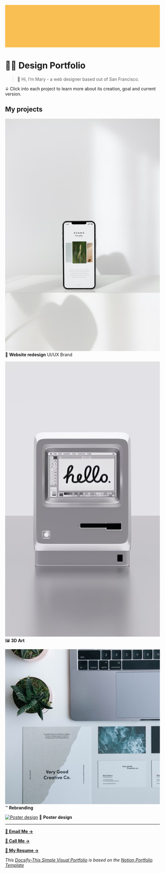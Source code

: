 ![Header image](images/solid_yellow.png ':class=header-image-full-width :no-zoom')

# ☝🏼 **Design Portfolio**

> 👋 Hi, I’m Mary - a web designer based out of San Francisco.
> 

↓ Click into each project to learn more about its creation, goal and current version.

## **My projects**

[![Website redesign](images/website-redesign.png ':class=banner-tall-image')](website-redesign.md)
🎨 **Website redesign**
<span class='badge' style='--badge-bg-color: #daecda; --badge-text-color: #1c3728;'> UI/UX</span> <span class='badge' style='--badge-bg-color: #e7ddee; --badge-text-color: #412354;'> Brand</span> 

[![3D Art](images/3d-art.png ':class=banner-tall-image')](3d-art.md)
🖼️ **3D Art**

[![Rebranding](images/rebranding.png ':class=banner-tall-image')](rebranding.md)
™️ **Rebranding**

[![Poster design](images/poster-design.png ':class=banner-tall-image')](poster-design.md)
🛬 **Poster design**

---

[**📨 Email Me →**](mailto:)

[**🤙 Call Me →**](tel:)

[**📝 My Resume →**](https://www.notion.so/templates/resume)  

<!-- This line and everything below it can be deleted -->

_This [Docsify-This Simple Visual Portfolio](https://github.com/paulhibbitts/docsify-this-simple-visual-portfolio) is based on the [Notion Portfolio Template](https://www.notion.so/templates/design-portfolio-notion)_

<div style='display: none'>

---

# Docsify-This Simple Visual Portfolio Template

[![Docsify](https://img.shields.io/npm/v/docsify?label=docsify)](https://docsify.js.org/)
[![MIT license](https://img.shields.io/badge/License-MIT-blue.svg)](https://github.com/hibbitts-design/docsify-open-course-starter-kit/blob/main/LICENSE)
<a href="https://discord.gg/zT8eS8ZG">
    <img src="https://img.shields.io/badge/chat-on%20discord-7289DA.svg" alt="Docsify Discord Chat" />
</a>

> This is a simple visual portfolio template for use with [Docsify-This.net](https://docsify-this.net/#/). Includes example two column layout ([two-columns.md](two-columns.md)).

![ Docsify-This Simple Visual Portfolio Template](https://raw.githubusercontent.com/paulhibbitts/github-repo-images/master/docsify-this-simple-visual-portfolio.png)
_Figure 1. Docsify-This Simple Visual Portfolio Template. Explore the resulting standalone web site generated by Docsify-This.net at [https://docsify-this.net/?basePath=https://raw.githubusercontent.com/paulhibbitts/docsify-this-simple-visual-portfolio/main&homepage=README.md&font-size=1.25&browser-tab-title=Design%20Portfolio&loadFavicon=favicon.png](https://docsify-this.net/?basePath=https://raw.githubusercontent.com/paulhibbitts/docsify-this-simple-visual-portfolio/main&homepage=README.md&font-size=1.25&browser-tab-title=Design%20Portfolio&loadFavicon=favicon.png)_

How to Use
---

1. Tap **Use this template** in this repository (upper-right green button) and then choose **Create a new repository**

2. Choose the name for your new repository to contain the files and then tap **Create repository**

3. View the **README.md** Markdown file in your newly created repository and copy it's URL

4. Go to https://docsify-this.net and paste the copied URL into the **Markdown File URL** field

5. Select the page options you want (e.g. Font) and tap the **View as Standalone Page** button to view your Markdown file as a web page for sharing or embedding

You can further customize the appearance of your web page by tapping on the **Show More Page Options »** link in the Docsify-This Web Page Builder.

Docsify-This Examples
---

[Docsify-This Simple Visual Portfolio Template](https://github.com/paulhibbitts/docsify-this-simple-visual-portfolio), displayed by Docsify-This as a:  
* [Standalone Site](https://docsify-this.net/?basePath=https://raw.githubusercontent.com/paulhibbitts/docsify-this-simple-visual-portfolio/main&homepage=README.md&font-size=1.25&browser-tab-title=Design%20Portfolio&loadFavicon=favicon.png "Docsify-This Simple Visual Portfolio")  
* [Standalone Site with automatic light/dark theme switching](https://docsify-this.net/?basePath=https://raw.githubusercontent.com/paulhibbitts/docsify-this-simple-visual-portfolio/main&homepage=README.md&font-size=1.25&browser-tab-title=Design%20Portfolio&loadFavicon=favicon.png&dark-mode=true "Docsify-This Simple Visual Portfolio")  
* [Standalone Site using the Merriweather font](https://docsify-this.net/?basePath=https://raw.githubusercontent.com/paulhibbitts/docsify-this-simple-visual-portfolio/main&homepage=README.md&font-size=1.25&browser-tab-title=Design%20Portfolio&loadFavicon=favicon.png&font-family=Merriweather,Georgia,serif "Docsify-This Simple Visual Portfolio")
* [Standalone Site with zoomable images](https://docsify-this.net/?basePath=https://raw.githubusercontent.com/paulhibbitts/docsify-this-simple-visual-portfolio/main&homepage=README.md&font-size=1.25&browser-tab-title=Design%20Portfolio&loadFavicon=favicon.png&zoom-images=true "Docsify-This Simple Visual Portfolio")

</div>
